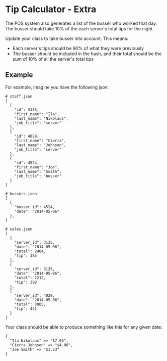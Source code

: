 # Tip Calculator - Extra

The POS system also generates a list of the busser who worked that day.  The busser should take 10% of the each server's
total tips for the night.

Update your class to take busser into account.  This means:

* Each server's tips should be 90% of what they were previously
* The busser should be included in the hash, and their total should be the sum of 10% of all the server's total tips

## Example

For example, imagine you have the following json:

    # staff.json
    [
      {
        "id": 3135,
        "first_name": "Ila",
        "last_name": "Nikolaus",
        "job_title": "server"
      },
      {
        "id": 4029,
        "first_name": "Cierra",
        "last_name": "Johnson",
        "job_title": "server"
      },
      {
        "id": 4524,
        "first_name": "Joe",
        "last_name": "Smith",
        "job_title": "busser"
      }
    ]

    # bussers.json
    [
      {
        "busser_id": 4524,
        "date": "2014-05-06"
      },
    ]

    # sales.json
    [
      {
        "server_id": 3135,
        "date": "2014-05-06",
        "total": 2404,
        "tip": 385
      },
      {
        "server_id": 3135,
        "date": "2014-05-06",
        "total": 2212,
        "tip": 398
      },
      {
        "server_id": 4029,
        "date": "2014-05-06",
        "total": 3005,
        "tip": 451
      }
    ]

Your class should be able to produce something like this for any given date:

    {
      "Ila Nikolaus" => "$7.05",
      "Cierra Johnson" => "$4.06",
      "Joe Smith" => "$1.23"
    }
